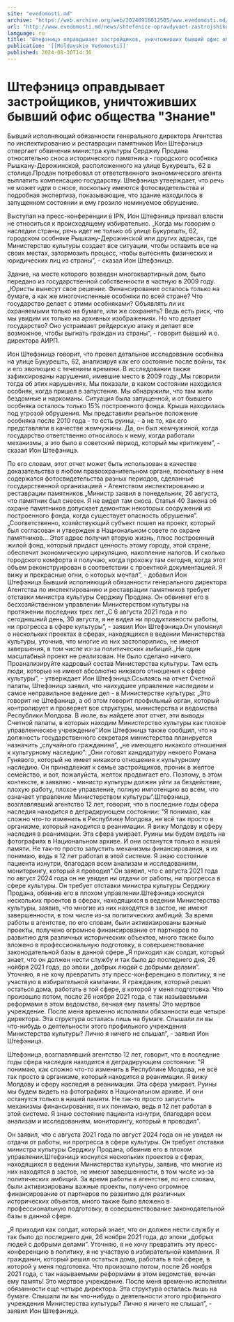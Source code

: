 ```yaml
---
site: "evedomosti.md"
archive: "https://web.archive.org/web/20240916012505/www.evedomosti.md/news/shtefenice-opravdyvaet-zastrojshikov-unichtozhivshih-byvshij"
url: "http://www.evedomosti.md/news/shtefenice-opravdyvaet-zastrojshikov-unichtozhivshih-byvshij"
language: ru
title: "Штефэницэ оправдывает застройщиков, уничтоживших бывший офис общества \"Знание\""
publication: '[[Moldavskie Vedomosti]]'
published: 2024-08-30T14:36
---
```


# Штефэницэ оправдывает застройщиков, уничтоживших бывший офис общества "Знание"

Бывший исполняющий обязанности генерального директора Агентства по инспектированию и реставрации памятников Ион Штефэницэ отвергает обвинения министра культуры Серджиу Продана относительно сноса исторического памятника - городского особняка Рышкану-Дерожинской, расположенного на улице Букурешть, 62 в столице.Продан потребовал от ответственного экономического агента выплатить компенсацию государству. Штефэницэ утверждает, что речь не может идти о сносе, поскольку имеются фотосвидетельства и подробная экспертиза, показывающие, что здание находилось в запущенном состоянии и ему грозило неминуемое обрушение.

Выступая на пресс-конференции в IPN, Ион Штефэницэ призвал власти не относиться к происходящему избирательно. „Когда мы говорим о наследии страны, речь идет не только об улице Букурешть, 62, городском особняке Рышкану-Дерожинской или других адресах, где Министерство культуры создает все ситуации, чтобы оставить все на своих местах, затормозить процесс, чтобы вытеснять физических и юридических лиц из страны”, - сказал Ион Штефэницэ.

Здание, на месте которого возведен многоквартирный дом, было передано из государственной собственности в частную в 2009 году.„Юристы вынесут свое решение. Финансирование осталось только на бумаге, а как же многочисленные особняки по всей стране? Что государство делает с этими особняками? Объявлять ли их охраняемыми только на бумаге, или же сохранять? Ведь есть риск, что мы увидим их только на архивных изображениях. Но что делает государство? Оно устраивает рейдерскую атаку и делает все возможное, чтобы выгнать граждан из страны”, - говорит бывший и.о. директора АИРП.

Ион Штефэницэ говорит, что провел детальное исследование особняка на улице Букурешть, 62, анализируя как его состояние после войны, так и его эволюцию с течением времени. В исследовании также зафиксированы нарушения, имевшие место в 2009 году.„Мы говорили тогда об этих нарушениях. Мы показали, в каком состоянии находился особняк, когда пришел в запустение. Мы обнаружили, что там жили бездомные и наркоманы. Ситуация была запущенной, и от бывшего особняка осталось только 15% построенного фонда. Крыша находилась под угрозой обрушения. Мы представили реальное положение особняка после 2010 года - то есть руины, - а не то, как его представляли в качестве жемчужины. Да, он был жемчужиной, когда государство ответственно относилось к нему, когда работали механизмы, а это было в советский период, который мы критикуем”, - сказал Ион Штефэницэ.

По его словам, этот отчет может быть использован в качестве доказательства в любом правоохранительном органе, поскольку в нем содержатся фотосвидетельства разных периодов, сделанные государственной организацией - Агентством инспектированию и реставрации памятников.„Министр заявил в понедельник, 26 августа, что памятник был снесен. Я не видел там сноса. Статья 40 Закона об охране памятников допускает демонтаж некоторых сооружений из построенного фонда, когда существует опасность обрушения”. „Соответственно, хозяйствующий субъект пошел на проект, который был согласован и утвержден в Национальном совете по охране памятников... Этот адрес получил вторую жизнь, плюс построенный жилой фонд, который придаст ценность этому городу, этой стране, обеспечит экономическую циркуляцию, накопление налогов. И сколько городского комфорта я получаю, когда прохожу там сегодня, когда этот объем реконструирован в соответствии с проектной документацией. Я вижу и прекрасные огни, о которых мечтал”, - добавил Ион Штефэницэ.Бывший исполняющий обязанности генерального директора Агентства по инспектированию и реставрации памятников требует отставки министра культуры Серджиу Продана. Он обвиняет его в бесхозяйственном управлении Министерством культуры на протяжении последних трех лет.„С 6 августа 2021 года и по сегодняшний день, 30 августа, я не видел ни продуктивности работы, ни прогресса в сфере культуры”, - заявил Ион Штефэницэ.Он упомянул о нескольких проектах в сферах, находящихся в ведении Министерства культуры, уточнив, что многие из них застопорились, не имеют завершения, в том числе из-за политических амбиций.„Ни один масштабный проект не реализован. Не было сделано ничего. Проанализируйте кадровый состав Министерства культуры. Там есть люди, которые не имеют абсолютно никакого отношения к сфере культуры”, - утверждает Ион Штефэницэ.Ссылаясь на отчет Счетной палаты, Штефэницэ заявил, что наихудшее управление наследием и самое неправильное ведение дел - в Министерстве культуры: „Это говорит не Штефаницэ, а об этом говорит профильный орган, который контролирует и проверяет все структуры, министерства и ведомства Республики Молдова. В июле, вы найдете этот отчет, эти выводы Счетной палаты, в которых находим Министерство культуры как плохое управленческое учреждение”.Ион Штефэницэ также сообщил, что на должность государственного секретаря министерства планируется назначить „случайного гражданина”, „не имеющего никакого отношения к культурному наследию”: „Они готовят кандидатуру некоего Романа Гунявого, который не имеет никакого отношения к культурному наследию. Он принадлежит к семье застройщиков, проник в желтое семейство, и вот, пожалуйста, желток продвигает его. Поэтому, в этом контексте, я заявляю - министр культуры должен уйти за бездействие, плохую работу, плохое управление, полную импотенцию во всем, что означает управление Министерством культуры”.Штефэницэ, возглавлявший агентство 12 лет, говорит, что в последние годы сфера наследия находится в деградирующем состоянии: "Я понимаю, как сложно что-то изменить в Республике Молдова, не всё так просто в организме, который находится в реанимации. Я вижу Молдову и сферу наследия в реанимации. Эта сфера умирает. Руины мы будем видеть на фотографиях в Национальном архиве. И они останутся только в нашей памяти. Не так-то просто запустить механизмы финансирования, я их понимаю, ведь я 12 лет работал в этой системе. Я знаю состояние пациента изнутри, благодаря всем анализам и исследованиям, мониторингу, который я проводил".Он заявил, что с августа 2021 года по август 2024 года он не увидел ни отдачи от работы, ни прогресса в сфере культуры. Он требует отставки министра культуры Серджиу Продана, обвинив его в плохом управлении.Штефэницэ коснулся нескольких проектов в сферах, находящихся в ведении Министерства культуры, заявив, что многие из них находятся в застое, не имеют завершенности, в том числе из-за политических амбиций. За время работы в агентстве, по его словам, были активизированы важные проекты, получено огромное финансирование от партнеров по развитию для различных исторических объектов, много также было вложено в профессиональную подготовку, в совершенствование законодательной базы в данной сфере.„Я приходил как солдат, который знает, что он должен нести службу и так было до последнего дня, 26 ноября 2021 года, до эпохи „добрых людей с добрыми делами”. Уточняю, я не хочу превратить эту пресс-конференцию в политику, я не участвую в избирательной кампании. Я гражданин, который решил остаться дома, работать в той сфере, в которой у меня подготовка. Что произошло потом, после 26 ноября 2021 года, с так называемыми реформами в этом ведомстве, вечная ему память! Это мертвое учреждение. После меня временно исполняли обязанности еще четыре директора. Эта структура осталась лишь на бумаге. Слышали ли вы что-нибудь о деятельности этого профильного учреждения Министерства культуры? Лично я ничего не слышал”, - заявил Ион Штефэницэ.

Штефэницэ, возглавлявший агентство 12 лет, говорит, что в последние годы сфера наследия находится в деградирующем состоянии: "Я понимаю, как сложно что-то изменить в Республике Молдова, не всё так просто в организме, который находится в реанимации. Я вижу Молдову и сферу наследия в реанимации. Эта сфера умирает. Руины мы будем видеть на фотографиях в Национальном архиве. И они останутся только в нашей памяти. Не так-то просто запустить механизмы финансирования, я их понимаю, ведь я 12 лет работал в этой системе. Я знаю состояние пациента изнутри, благодаря всем анализам и исследованиям, мониторингу, который я проводил".

Он заявил, что с августа 2021 года по август 2024 года он не увидел ни отдачи от работы, ни прогресса в сфере культуры. Он требует отставки министра культуры Серджиу Продана, обвинив его в плохом управлении.Штефэницэ коснулся нескольких проектов в сферах, находящихся в ведении Министерства культуры, заявив, что многие из них находятся в застое, не имеют завершенности, в том числе из-за политических амбиций. За время работы в агентстве, по его словам, были активизированы важные проекты, получено огромное финансирование от партнеров по развитию для различных исторических объектов, много также было вложено в профессиональную подготовку, в совершенствование законодательной базы в данной сфере.

„Я приходил как солдат, который знает, что он должен нести службу и так было до последнего дня, 26 ноября 2021 года, до эпохи „добрых людей с добрыми делами”. Уточняю, я не хочу превратить эту пресс-конференцию в политику, я не участвую в избирательной кампании. Я гражданин, который решил остаться дома, работать в той сфере, в которой у меня подготовка. Что произошло потом, после 26 ноября 2021 года, с так называемыми реформами в этом ведомстве, вечная ему память! Это мертвое учреждение. После меня временно исполняли обязанности еще четыре директора. Эта структура осталась лишь на бумаге. Слышали ли вы что-нибудь о деятельности этого профильного учреждения Министерства культуры? Лично я ничего не слышал”, - заявил Ион Штефэницэ.